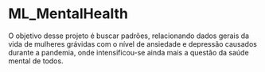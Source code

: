 # ML_MentalHealth

O objetivo desse projeto é buscar padrões, relacionando dados gerais da vida de mulheres grávidas com o nível de ansiedade e depressão causados durante a pandemia, onde intensificou-se ainda mais a questão da saúde mental de todos.
